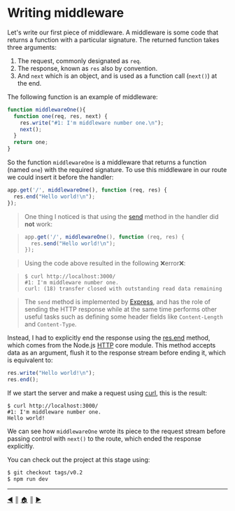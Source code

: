 # Writing middleware
Let's write our first piece of middleware. A middleware is some code that returns a function with a particular signature. The returned function takes three arguments:

1. The request, commonly designated as `req`.
2. The response, known as `res` also by convention.
3. And `next` which is an object, and is used as a function call (`next()`) at the end.

The following function is an example of middleware:

```js
function middlewareOne(){
  function one(req, res, next) {
    res.write("#1: I'm middleware number one.\n");
    next();
  }
  return one;
}
```

So the function `middlewareOne` is a middleware that returns a function (named `one`) with the required signature. To use this middleware in our route we could insert it before the handler:

```js
app.get('/', middlewareOne(), function (req, res) {
  res.end("Hello world!\n");
});
```

> One thing I noticed is that using the [send][2] method in the handler did **not** work:

>  ```js
>  app.get('/', middlewareOne(), function (req, res) {
>    res.send("Hello world!\n");
>  });
>  ```

> Using the code above resulted in the following :x:error:x::

> ```
> $ curl http://localhost:3000/
> #1: I'm middleware number one.
> curl: (18) transfer closed with outstanding read data remaining
> ```

> The `send` method is implemented by [Express][1], and has the role of sending the HTTP response while at the same time performs other useful tasks such as defining some header fields like `Content-Length` and `Content-Type`.

Instead, I had to explicitly end the response using the [res.end][3] method, which comes from the Node.js [HTTP][3] core module. This method accepts data as an argument, flush it to the response stream before ending it, which is equivalent to:

```js
res.write("Hello world!\n");
res.end();
```

If we start the server and make a request using [curl][5], this is the result:

```
$ curl http://localhost:3000/
#1: I'm middleware number one.
Hello world!
```

We can see how `middlewareOne` wrote its piece to the request stream before passing control with `next()` to the route, which ended the response explicitly.

You can check out the project at this stage using:

```bash
$ git checkout tags/v0.2
$ npm run dev
```


---
[:arrow_backward:][back] ║ [:house:][home] ║ [:arrow_forward:][next]

<!-- navigation -->
[home]: ../README.md
[back]: intro.md
[next]: #

<!-- links -->
[1]: http://expressjs.com/
[2]: http://expressjs.com/en/4x/api.html#res.send
[3]: https://nodejs.org/api/http.html#http_response_end_data_encoding_callback
[4]: https://nodejs.org/api/http.html
[5]: http://curl.haxx.se/
